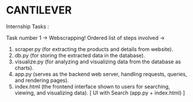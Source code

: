 # CANTILEVER
Internship Tasks :

Task number 1 -> Webscrapping!
Ordered list of steps involved ->
1) scraper.py (for extracting the products and details from website).
2) db.py (for storing the extracted data in the database).
3) visualize.py (for analyzing and visualizing data from the database as charts).
4) app.py (serves as the backend web server, handling requests, queries, and rendering pages).
5) index.html (the frontend interface shown to users for searching, viewing, and visualizing data).
[ UI with Search (app.py + index.html) ]
